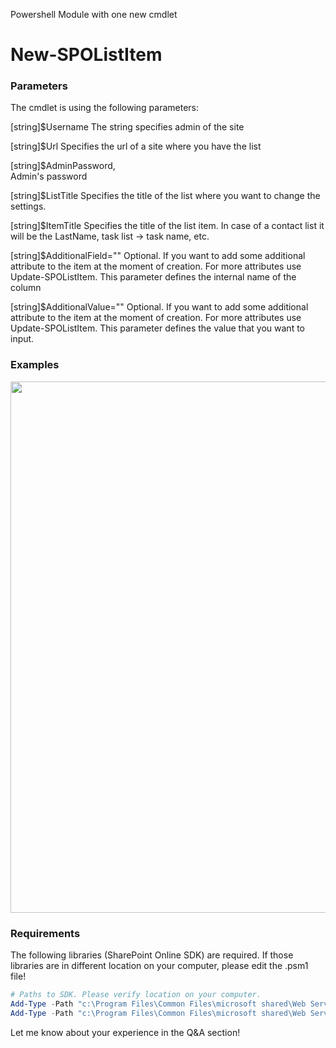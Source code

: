 Powershell Module with one new cmdlet 

 

<h1>New-SPOListItem</h1>

 

<h3>Parameters</h3>

The cmdlet is using the following parameters:

 [string]$Username
The string specifies admin of the site

[string]$Url
Specifies the url of a site where you have the list

[string]$AdminPassword,       
Admin's password

[string]$ListTitle
Specifies the title of the list where you want to change the settings.

[string]$ItemTitle
Specifies the title of the list item. In case of a contact list it will be the LastName, task list -> task name, etc.

[string]$AdditionalField=""
Optional. If you want to add some additional attribute to the item at the moment of creation. For more attributes use Update-SPOListItem. This parameter defines the internal name of the column

[string]$AdditionalValue=""
Optional. If you want to add some additional attribute to the item at the moment of creation. For more attributes use Update-SPOListItem. This parameter defines the value that you want to input.

 

 

<h3>Examples</h3>


  <img src="../Create new list item using Powershell/Newlistitem.PNG" width="850">


<h3>Requirements</h3>

The following libraries (SharePoint Online SDK) are required. If those libraries are in different location on your computer, please edit the .psm1 file!

 

```powershell
# Paths to SDK. Please verify location on your computer.  
Add-Type -Path "c:\Program Files\Common Files\microsoft shared\Web Server Extensions\15\ISAPI\Microsoft.SharePoint.Client.dll"   
Add-Type -Path "c:\Program Files\Common Files\microsoft shared\Web Server Extensions\15\ISAPI\Microsoft.SharePoint.Client.Runtime.dll"  
``` 
 

 

 

 

Let me know about your experience in the Q&A section!

 

 

 
